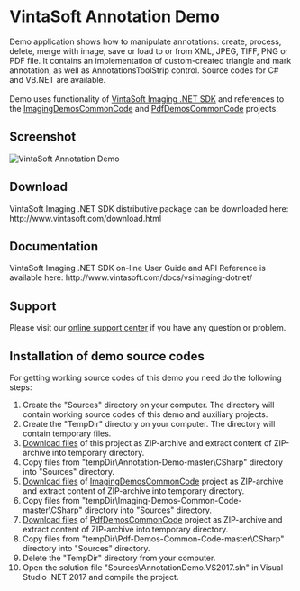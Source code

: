 <h1>VintaSoft Annotation Demo</h1>

Demo application shows how to manipulate annotations: create, process, delete, merge with image, save or load to or from XML, JPEG, TIFF, PNG or PDF file. It contains an implementation of custom-created triangle and mark annotation, as well as AnnotationsToolStrip control. Source codes for C# and VB.NET are available.<br />
<br />
Demo uses functionality of <a href="http://www.vintasoft.com/vsimaging-dotnet-index.html">VintaSoft Imaging .NET SDK</a> and references to the <a href="https://github.com/vintasoft/Imaging-Demos-Common-Code">ImagingDemosCommonCode</a> and <a href="https://github.com/vintasoft/Pdf-Demos-Common-Code">PdfDemosCommonCode</a> projects.

<h2>Screenshot</h2>
<img src="http://www.vintasoft.com/images/screenshots/imaging/vintasoft-annotation-demo.png" alt="VintaSoft Annotation Demo">


<h2>Download</h2>
VintaSoft Imaging .NET SDK distributive package can be downloaded here: http://www.vintasoft.com/download.html


<h2>Documentation</h2>
VintaSoft Imaging .NET SDK on-line User Guide and API Reference is available here: http://www.vintasoft.com/docs/vsimaging-dotnet/


<h2>Support</h2>
Please visit our <a href="https://www.vintasoft.com/support/">online support center</a> if you have any question or problem.


<h2>Installation of demo source codes</h2>
For getting working source codes of this demo you need do the following steps:
<ol>
  <li>Create the "Sources" directory on your computer. The directory will contain working source codes of this demo and auxiliary projects.</li>
  <li>Create the "TempDir" directory on your computer. The directory will contain temporary files.</li>
  <li><a href="https://github.com/vintasoft/Annotation-Demo/archive/master.zip">Download files</a> of this project as ZIP-archive and extract content of ZIP-archive into temporary directory.</li>
  <li>Copy files from "tempDir\Annotation-Demo-master\CSharp" directory into "Sources" directory.</li>
  <li><a href="https://github.com/vintasoft/Imaging-Demos-Common-Code/archive/master.zip">Download files</a> of <a href="https://github.com/vintasoft/Imaging-Demos-Common-Code">ImagingDemosCommonCode</a> project as ZIP-archive and extract content of ZIP-archive into temporary directory.</li>
  <li>Copy files from "tempDir\Imaging-Demos-Common-Code-master\CSharp" directory into "Sources" directory.</li>
  <li><a href="https://github.com/vintasoft/Pdf-Demos-Common-Code/archive/master.zip">Download files</a> of <a href="https://github.com/vintasoft/Pdf-Demos-Common-Code">PdfDemosCommonCode</a> project as ZIP-archive and extract content of ZIP-archive into temporary directory.</li>
  <li>Copy files from "tempDir\Pdf-Demos-Common-Code-master\CSharp" directory into "Sources" directory.</li>
  <li>Delete the "TempDir" directory from your computer.</li>
  <li>Open the solution file "Sources\AnnotationDemo.VS2017.sln" in Visual Studio .NET 2017 and compile the project.</li>
</ol>
